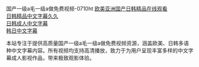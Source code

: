 国产一级a毛一级a做免费视频-0710ht
<a href="https://heiliaoga6s9v.pages.dev">欧美亚洲国产日韩精品在线观看</a><br/>
<a href="https://heiliaowzu4ur.pages.dev">日韩精品中文字幕久久</a><br/>
<a href="https://heiliaoxwd5i8.pages.dev">日韩成人中文字幕</a><br/>
<a href="https://heiliaowt0d7p.pages.dev">韩日中文字幕</a><br/>

本站专注于提供高质量国产一级a毛一级a做免费视频资源，涵盖欧美、日韩多语种中文字幕内容。所有视频均支持高清播放，致力于为用户呈现丰富多样的中文字幕成人影视作品，带来极致观影体验。

<span style="display:none;">[Canonical link](https://github.com/hihi20250710/hihi7）</span>
